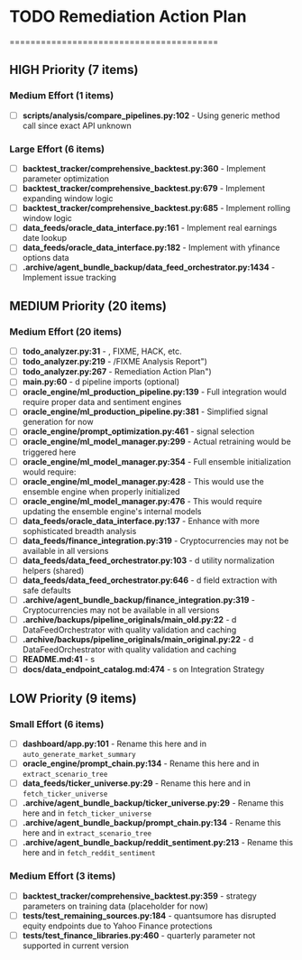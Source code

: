 # TODO Remediation Action Plan
========================================

## HIGH Priority (7 items)
### Medium Effort (1 items)
- [ ] **scripts/analysis/compare_pipelines.py:102** - Using generic method call since exact API unknown
### Large Effort (6 items)
- [ ] **backtest_tracker/comprehensive_backtest.py:360** - Implement parameter optimization
- [ ] **backtest_tracker/comprehensive_backtest.py:679** - Implement expanding window logic
- [ ] **backtest_tracker/comprehensive_backtest.py:685** - Implement rolling window logic
- [ ] **data_feeds/oracle_data_interface.py:161** - Implement real earnings date lookup
- [ ] **data_feeds/oracle_data_interface.py:182** - Implement with yfinance options data
- [ ] **.archive/agent_bundle_backup/data_feed_orchestrator.py:1434** - Implement issue tracking

## MEDIUM Priority (20 items)
### Medium Effort (20 items)
- [ ] **todo_analyzer.py:31** - , FIXME, HACK, etc.
- [ ] **todo_analyzer.py:219** - /FIXME Analysis Report")
- [ ] **todo_analyzer.py:267** - Remediation Action Plan")
- [ ] **main.py:60** - d pipeline imports (optional)
- [ ] **oracle_engine/ml_production_pipeline.py:139** - Full integration would require proper data and sentiment engines
- [ ] **oracle_engine/ml_production_pipeline.py:381** - Simplified signal generation for now
- [ ] **oracle_engine/prompt_optimization.py:461** - signal selection
- [ ] **oracle_engine/ml_model_manager.py:299** - Actual retraining would be triggered here
- [ ] **oracle_engine/ml_model_manager.py:354** - Full ensemble initialization would require:
- [ ] **oracle_engine/ml_model_manager.py:428** - This would use the ensemble engine when properly initialized
- [ ] **oracle_engine/ml_model_manager.py:476** - This would require updating the ensemble engine's internal models
- [ ] **data_feeds/oracle_data_interface.py:137** - Enhance with more sophisticated breadth analysis
- [ ] **data_feeds/finance_integration.py:319** - Cryptocurrencies may not be available in all versions
- [ ] **data_feeds/data_feed_orchestrator.py:103** - d utility normalization helpers (shared)
- [ ] **data_feeds/data_feed_orchestrator.py:646** - d field extraction with safe defaults
- [ ] **.archive/agent_bundle_backup/finance_integration.py:319** - Cryptocurrencies may not be available in all versions
- [ ] **.archive/backups/pipeline_originals/main_old.py:22** - d DataFeedOrchestrator with quality validation and caching
- [ ] **.archive/backups/pipeline_originals/main_original.py:22** - d DataFeedOrchestrator with quality validation and caching
- [ ] **README.md:41** - s
- [ ] **docs/data_endpoint_catalog.md:474** - s on Integration Strategy

## LOW Priority (9 items)
### Small Effort (6 items)
- [ ] **dashboard/app.py:101** - Rename this here and in `auto_generate_market_summary`
- [ ] **oracle_engine/prompt_chain.py:134** - Rename this here and in `extract_scenario_tree`
- [ ] **data_feeds/ticker_universe.py:29** - Rename this here and in `fetch_ticker_universe`
- [ ] **.archive/agent_bundle_backup/ticker_universe.py:29** - Rename this here and in `fetch_ticker_universe`
- [ ] **.archive/agent_bundle_backup/prompt_chain.py:134** - Rename this here and in `extract_scenario_tree`
- [ ] **.archive/agent_bundle_backup/reddit_sentiment.py:213** - Rename this here and in `fetch_reddit_sentiment`
### Medium Effort (3 items)
- [ ] **backtest_tracker/comprehensive_backtest.py:359** - strategy parameters on training data (placeholder for now)
- [ ] **tests/test_remaining_sources.py:184** - quantsumore has disrupted equity endpoints due to Yahoo Finance protections
- [ ] **tests/test_finance_libraries.py:460** - quarterly parameter not supported in current version
